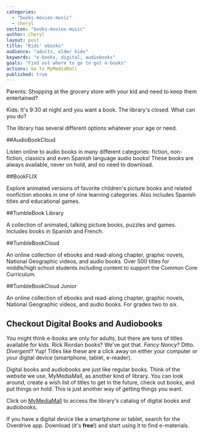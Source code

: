 ```yaml
---
categories: 
  - "books-movies-music"
  - cheryl
section: "books-movies-music"
author: Cheryl
layout: post
title: "Kids' ebooks"
audience: "adults, older kids"
keywords: "e-books, digital, audiobooks"
goals: "Find out where to go to get e-books"
actions: Go to MyMediaMall
published: true
---
```


Parents: Shopping at the grocery store with your kid and need to keep them entertained?

Kids: It's 9:30 at night and you want a book. The library's closed. What can you do?

The library has several different options whatever your age or need.

##AudioBookCloud

Listen online to audio books in many different categories: fiction, non-fiction, classics and even Spanish language audio books! These books are always available, never on hold, and no need to download.

##BookFLIX

Explore animated versions of favorite children's picture books and related nonfiction ebooks in one of nine learning categories. Also includes Spanish titles and educational games.

##TumbleBook Library

A collection of animated, talking picture books, puzzles and games. Includes books in Spanish and French.

##TumbleBookCloud

An online collection of ebooks and read-along chapter, graphic novels, National Geographic videos, and audio books. Over 500 titles for middle/high school students including content to support the Common Core Curriculum.

##TumbleBookCloud Junior

An online collection of ebooks and read-along chapter, graphic novels, National Geographic videos, and audio books. For grades two to six.



## Checkout Digital Books and Audiobooks

You might think e-books are only for adults, but there are tons of titles available for kids. Rick Riordan books? We've got that. _Fancy Nancy_? Ditto. _Divergent_? Yup! Titles like these are a click away on either your computer or your digital device (smartphone, tablet, e-reader). 

Digital books and audiobooks are just like regular books. Think of the website we use, MyMediaMall, as another kind of library. You can look around, create a wish list of titles to get in the future, check out books, and put things on hold. This is just another way of getting things you want.

Click on [MyMediaMall](http://www.mymediamall.net/54B63257-767F-46EA-B648-E1895F4E2321/10/50/en/Default.htm) to access the library's catalog of digital books and audiobooks. 

If you have a digital device like a smartphone or tablet, search for the Overdrive app. Download (it's **free**!) and start using it to find e-materials.
